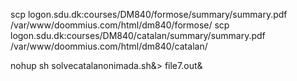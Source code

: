 scp logon.sdu.dk:courses/DM840/formose/summary/summary.pdf /var/www/doommius.com/html/dm840/formose/
scp logon.sdu.dk:courses/DM840/catalan/summary/summary.pdf /var/www/doommius.com/html/dm840/catalan/



nohup sh solvecatalanonimada.sh&> file7.out&
